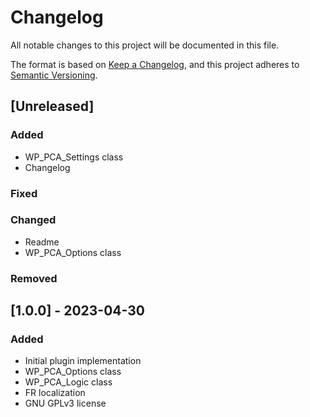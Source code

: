 # Changelog

All notable changes to this project will be documented in this file.

The format is based on [Keep a Changelog](https://keepachangelog.com/en/1.1.0/),
and this project adheres to [Semantic Versioning](https://semver.org/spec/v2.0.0.html).

## [Unreleased]

### Added
- WP_PCA_Settings class
- Changelog

### Fixed

### Changed
- Readme
- WP_PCA_Options class

### Removed

## [1.0.0] - 2023-04-30

### Added
- Initial plugin implementation
- WP_PCA_Options class
- WP_PCA_Logic class
- FR localization
- GNU GPLv3 license
